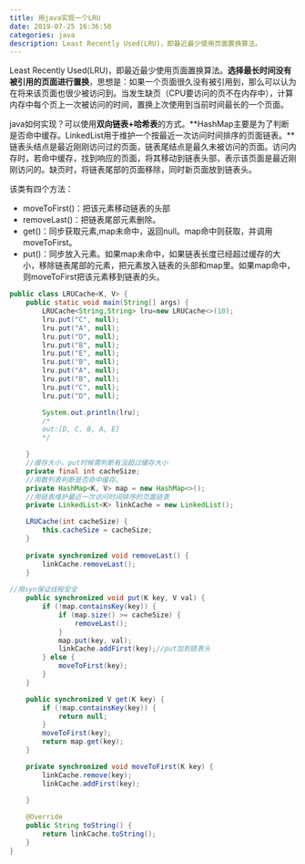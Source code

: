 ```yaml
---
title: 用java实现一个LRU
date: 2019-07-25 16:36:50
categories: java
description: Least Recently Used(LRU)，即最近最少使用页面置换算法。
---
```


Least Recently Used(LRU)，即最近最少使用页面置换算法。**选择最长时间没有被引用的页面进行置换**，思想是：如果一个页面很久没有被引用到，那么可以认为在将来该页面也很少被访问到。当发生缺页（CPU要访问的页不在内存中），计算内存中每个页上一次被访问的时间，置换上次使用到当前时间最长的一个页面。

java如何实现？可以使用**双向链表+哈希表**的方式。**HashMap主要是为了判断是否命中缓存。LinkedList用于维护一个按最近一次访问时间排序的页面链表。**链表头结点是最近刚刚访问过的页面，链表尾结点是最久未被访问的页面。访问内存时，若命中缓存，找到响应的页面，将其移动到链表头部，表示该页面是最近刚刚访问的。缺页时，将链表尾部的页面移除，同时新页面放到链表头。

该类有四个方法：

- moveToFirst()：把该元素移动链表的头部
- removeLast()：把链表尾部元素删除。
- get()：同步获取元素,map未命中，返回null。map命中则获取，并调用moveToFirst。
- put()：同步放入元素。如果map未命中，如果链表长度已经超过缓存的大小，移除链表尾部的元素，把元素放入链表的头部和map里。如果map命中，则moveToFirst把该元素移到链表的头。



```java
public class LRUCache<K, V> {
    public static void main(String[] args) {
        LRUCache<String,String> lru=new LRUCache<>(10);
        lru.put("C", null);
        lru.put("A", null);
        lru.put("D", null);
        lru.put("B", null);
        lru.put("E", null);
        lru.put("B", null);
        lru.put("A", null);
        lru.put("B", null);
        lru.put("C", null);
        lru.put("D", null);

        System.out.println(lru);
        /*
        out:[D, C, B, A, E]
        */

    }
    //缓存大小，put时候需判断有没超过缓存大小
    private final int cacheSize;
    //用散列表判断是否命中缓存。
    private HashMap<K, V> map = new HashMap<>();
    //用链表维护最近一次访问时间排序的页面链表
    private LinkedList<K> linkCache = new LinkedList();

    LRUCache(int cacheSize) {
        this.cacheSize = cacheSize;
    }
    
    private synchronized void removeLast() {
        linkCache.removeLast();
    }
    
//用syn保证线程安全
    public synchronized void put(K key, V val) {
        if (!map.containsKey(key)) {
            if (map.size() >= cacheSize) {
                removeLast();
            }
            map.put(key, val);
            linkCache.addFirst(key);//put加到链表头
        } else {
            moveToFirst(key);
        }
    }

    public synchronized V get(K key) {
        if (!map.containsKey(key)) {
            return null;
        }
        moveToFirst(key);
        return map.get(key);
    }

    private synchronized void moveToFirst(K key) {
        linkCache.remove(key);
        linkCache.addFirst(key);

    }
    
    @Override
    public String toString() {
        return linkCache.toString();
    }
}

```




